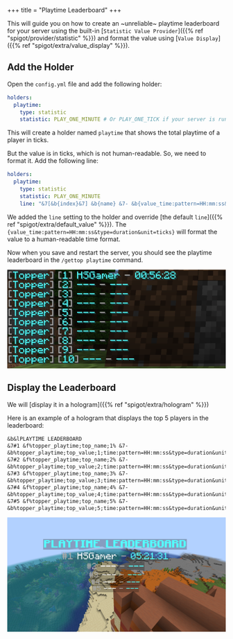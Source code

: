+++
title = "Playtime Leaderboard"
+++

This will guide you on how to create an ~unreliable~ playtime leaderboard for your server using the built-in [`Statistic Value Provider`]({{% ref "spigot/provider/statistic" %}}) and format the value using [`Value Display`]({{% ref "spigot/extra/value_display" %}}).

## Add the Holder

Open the `config.yml` file and add the following holder:

```yaml
holders:
  playtime:
    type: statistic
    statistic: PLAY_ONE_MINUTE # Or PLAY_ONE_TICK if your server is running on 1.12 or below
```

This will create a holder named `playtime` that shows the total playtime of a player in ticks.

But the value is in ticks, which is not human-readable. So, we need to format it. Add the following line:

```yaml
holders:
  playtime:
    type: statistic
    statistic: PLAY_ONE_MINUTE
    line: "&7[&b{index}&7] &b{name} &7- &b{value_time:pattern=HH:mm:ss&type=duration&unit=ticks}"
```

We added the `line` setting to the holder and override [the default `line`]({{% ref "spigot/extra/default_value" %}}). The `{value_time:pattern=HH:mm:ss&type=duration&unit=ticks}` will format the value to a human-readable time format.

Now when you save and restart the server, you should see the playtime leaderboard in the `/gettop playtime` command.

![Command output](command_output.png)

## Display the Leaderboard

We will [display it in a hologram]({{% ref "spigot/extra/hologram" %}})

Here is an example of a hologram that displays the top 5 players in the leaderboard:

```
&b&lPLAYTIME LEADERBOARD
&7#1 &f%topper_playtime;top_name;1% &7- &b%topper_playtime;top_value;1;time:pattern=HH:mm:ss&type=duration&unit=ticks%
&7#2 &f%topper_playtime;top_name;2% &7- &b%topper_playtime;top_value;2;time:pattern=HH:mm:ss&type=duration&unit=ticks%
&7#3 &f%topper_playtime;top_name;3% &7- &b%topper_playtime;top_value;3;time:pattern=HH:mm:ss&type=duration&unit=ticks%
&7#4 &f%topper_playtime;top_name;4% &7- &b%topper_playtime;top_value;4;time:pattern=HH:mm:ss&type=duration&unit=ticks%
&7#5 &f%topper_playtime;top_name;5% &7- &b%topper_playtime;top_value;5;time:pattern=HH:mm:ss&type=duration&unit=ticks%
```

![hologram](hologram.png)
